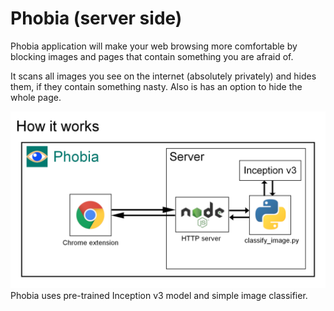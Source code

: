 # Phobia (server side)
Phobia application will make your web browsing more comfortable by blocking images and pages that contain something you are afraid of.

It scans all images you see on the internet (absolutely privately) and hides them, if they contain something nasty. Also is has an option to hide the whole page.

![Alt text](images/Structure.png)
Phobia uses pre-trained Inception v3 model and simple image classifier.
